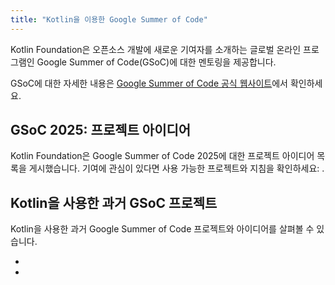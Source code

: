 ```yaml
---
title: "Kotlin을 이용한 Google Summer of Code"
---
```

Kotlin Foundation은 오픈소스 개발에 새로운 기여자를 소개하는 글로벌 온라인 프로그램인 Google Summer of Code(GSoC)에 대한 멘토링을 제공합니다.

GSoC에 대한 자세한 내용은 [Google Summer of Code 공식 웹사이트](https://summerofcode.withgoogle.com/)에서 확인하세요.

## GSoC 2025: 프로젝트 아이디어

Kotlin Foundation은 Google Summer of Code 2025에 대한 프로젝트 아이디어 목록을 게시했습니다. 기여에 관심이 있다면 사용 가능한 프로젝트와 지침을 확인하세요: [](gsoc-2025).

## Kotlin을 사용한 과거 GSoC 프로젝트

Kotlin을 사용한 과거 Google Summer of Code 프로젝트와 아이디어를 살펴볼 수 있습니다.

* [](gsoc-2024)
* [](gsoc-2023)